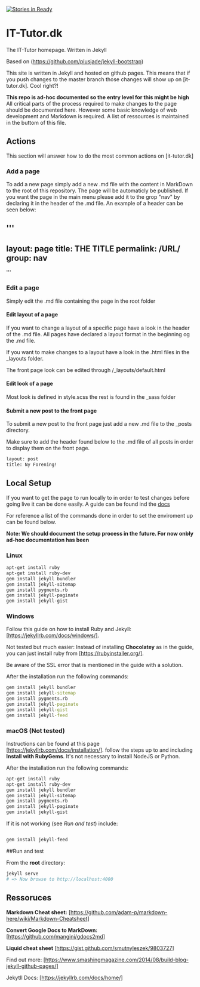 [![Stories in Ready](https://badge.waffle.io/IT-Tutor/IT-Tutor.github.io.png?label=ready&title=Ready)](https://waffle.io/IT-Tutor/IT-Tutor.github.io)
# IT-Tutor.dk


The IT-Tutor homepage. Written in Jekyll

Based on (https://github.com/plusjade/jekyll-bootstrap)

This site is written in Jekyll and hosted on github pages. This means that if you push changes to the master branch those changes will show up on [it-tutor.dk]. Cool right?!

**This repo is ad-hoc documented so the entry level for this might be high** All critical parts of the process required to make changes to the page should be documented here. However some basic knowledge of web development and Markdown is required. A list of ressources is maintained in the buttom of this file.


## Actions

This section will answer how to do the most common actions on [it-tutor.dk]

### Add a page
To add a new page simply add a new .md file with the content in MarkDown to the root of this repository. The page will be automaticly be published. If you want the page in the main menu please add it to the grop "nav" by declaring it in the header of the .md file. An example of a header can be seen below:


'''
---
layout: page
title: THE TITLE
permalink: /URL/
group: nav <!-- #Includes it in the menu-->
---
'''

### Edit a page
Simply edit the .md file containing the page in the root folder

#### Edit layout of a page
If you want to change a layout of a specific page have a look in the header of the .md file. All pages have declared a layout format in the beginning og the .md file.

If you want to make changes to a layout have a look in the .html files in the _layouts folder.

The front page look can be edited through /_layouts/default.html

#### Edit look of a page
Most look is defined in style.scss the rest is found in the _sass folder

#### Submit a new post to the front page
To submit a new post to the front page just add a new .md file to the _posts directory.

Make sure to add the header found below to the .md file of all posts in order to display them on the front page.


```bash
layout: post
title: Ny Forening!
```

## Local Setup

If you want to get the page to run locally to in order to test changes before going live it can be done easily. A guide
can be found ind the [docs](https://jekyllrb.com/docs/installation/)

For reference a list of the commands done in order to set the enviroment up can be found below.

__Note: We should document the setup process in the future. For now onbly ad-hoc documentation has been__

### Linux

```bash
apt-get install ruby
apt-get install ruby-dev
gem install jekyll bundler
gem install jekyll-sitemap
gem install pygments.rb
gem install jekyll-paginate
gem install jekyll-gist
```

### Windows
Follow this guide on how to install Ruby and Jekyll: [https://jekyllrb.com/docs/windows/].

Not tested but much easier: Instead of installing **Chocolatey** as in the guide, you can just install ruby from
[https://rubyinstaller.org/].

Be aware of the SSL error that is mentioned in the guide with a solution.

After the installation run the following commands:

```cmd
gem install jekyll bundler
gem install jekyll-sitemap
gem install pygments.rb
gem install jekyll-paginate
gem install jekyll-gist
gem install jekyll-feed
```

### macOS (Not tested)
Instructions can be found at this page [https://jekyllrb.com/docs/installation/].
follow the steps up to and including **Install with RubyGems**. It's not necessary to install NodeJS or Python.

After the installation run the following commands:

```bash
apt-get install ruby
apt-get install ruby-dev
gem install jekyll bundler
gem install jekyll-sitemap
gem install pygments.rb
gem install jekyll-paginate
gem install jekyll-gist
```
If it is not working (see *Run and test*) include:

```bash

gem install jekyll-feed
```

##Run and test

From the **root** directory:

```bash
jekyll serve
# => Now browse to http://localhost:4000
```



## Ressoruces

**Markdown Cheat sheet:** [https://github.com/adam-p/markdown-here/wiki/Markdown-Cheatsheet]

**Convert Google Docs to MarkDown:** [https://github.com/mangini/gdocs2md]

**Liquid cheat sheet** [https://gist.github.com/smutnyleszek/9803727]

Find out more: [https://www.smashingmagazine.com/2014/08/build-blog-jekyll-github-pages/]

Jekytll Docs: [https://jekyllrb.com/docs/home/]
